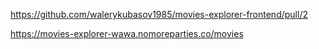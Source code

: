 https://github.com/walerykubasov1985/movies-explorer-frontend/pull/2

https://movies-explorer-wawa.nomoreparties.co/movies
